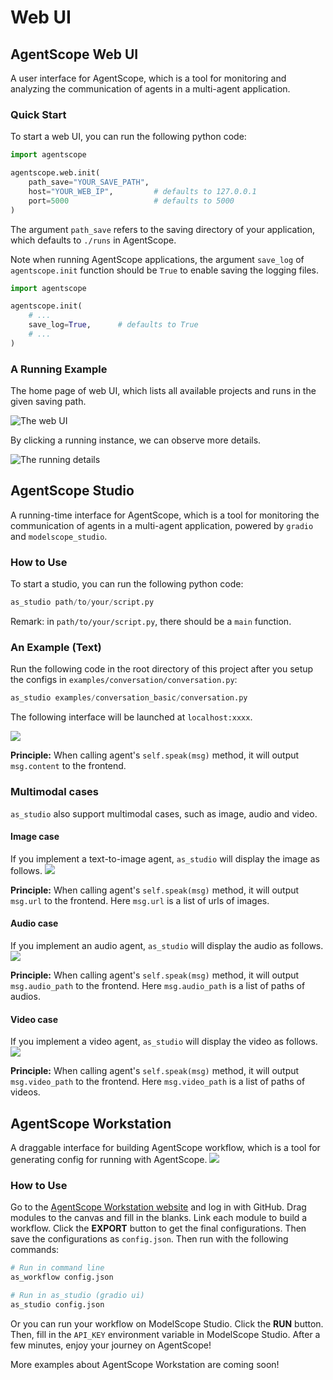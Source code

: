 # Web UI

## AgentScope Web UI

A user interface for AgentScope, which is a tool for monitoring and
analyzing the communication of agents in a multi-agent application.

### Quick Start
To start a web UI, you can run the following python code:

```python
import agentscope

agentscope.web.init(
    path_save="YOUR_SAVE_PATH",
    host="YOUR_WEB_IP",         # defaults to 127.0.0.1
    port=5000                   # defaults to 5000
)
```
The argument `path_save` refers to the saving directory of your application,
which defaults to `./runs` in AgentScope.

Note when running AgentScope applications, the argument `save_log` of
`agentscope.init` function should be `True` to enable saving the logging files.
```python
import agentscope

agentscope.init(
    # ...
    save_log=True,      # defaults to True
    # ...
)
```
### A Running Example

The home page of web UI, which lists all available projects and runs in the
given saving path.

![The web UI](https://img.alicdn.com/imgextra/i3/O1CN01kpHFkn1HpeYEkn60I_!!6000000000807-0-tps-3104-1849.jpg)

By clicking a running instance, we can observe more details.

![The running details](https://img.alicdn.com/imgextra/i2/O1CN01AZtsf31MIHm4FmjjO_!!6000000001411-0-tps-3104-1849.jpg)


## AgentScope Studio

A running-time interface for AgentScope, which is a tool for monitoring the
communication of agents in a multi-agent application, powered by `gradio`
and `modelscope_studio`.

### How to Use
To start a studio, you can run the following python code:

```python
as_studio path/to/your/script.py
```
Remark: in `path/to/your/script.py`, there should be a `main` function.


### An Example (Text)

Run the following code in the root directory of this project after you setup the configs in `examples/conversation/conversation.py`:
```python
as_studio examples/conversation_basic/conversation.py
```
The following interface will be launched at `localhost:xxxx`.

![](https://gw.alicdn.com/imgextra/i3/O1CN01X673v81WaHV1oCxEN_!!6000000002804-0-tps-2992-1498.jpg)

**Principle:** When calling agent's `self.speak(msg)` method, it will output `msg.content` to the frontend.

### Multimodal cases
`as_studio` also support multimodal cases, such as image, audio and video.

#### Image case
If you implement a text-to-image agent, `as_studio` will display the image as follows.
![](https://img.alicdn.com/imgextra/i4/O1CN012frtbt1EXqJO1eWh2_!!6000000000362-0-tps-3028-1524.jpg)

**Principle:** When calling agent's `self.speak(msg)` method, it will
output `msg.url` to the frontend. Here `msg.url` is a list of urls of images.

#### Audio case
If you implement an audio agent, `as_studio` will display the audio as follows.
![](https://img.alicdn.com/imgextra/i3/O1CN01c2TV4a1XMpUNniSkB_!!6000000002910-0-tps-2998-1506.jpg)

**Principle:** When calling agent's `self.speak(msg)` method, it will
output `msg.audio_path` to the frontend. Here `msg.audio_path` is a list of paths of audios.

#### Video case
If you implement a video agent, `as_studio` will display the video as follows.
![](https://img.alicdn.com/imgextra/i3/O1CN01nFGfY11amQTCpRrPe_!!6000000003372-0-tps-3018-1510.jpg)

**Principle:** When calling agent's `self.speak(msg)` method, it will
output `msg.video_path` to the frontend. Here `msg.video_path` is a list of paths of videos.

## AgentScope Workstation
A draggable interface for building AgentScope workflow, which is a tool for generating config for running with AgentScope.
![](https://gw.alicdn.com/imgextra/i3/O1CN01uioF2Z1tYCsWgR3Cf_!!6000000005913-1-tps-2156-1080.gif)

### How to Use
Go to the [AgentScope Workstation website](http://39.103.132.84:8080/) and log in with GitHub. Drag modules to the canvas and fill in the blanks. Link each module to build a workflow. Click the **EXPORT** button to get the final configurations. Then save the configurations as `config.json`. Then run with the following commands:

```bash
# Run in command line
as_workflow config.json

# Run in as_studio (gradio ui)
as_studio config.json
```

Or you can run your workflow on ModelScope Studio. Click the **RUN** button. Then, fill in the `API_KEY` environment variable in ModelScope Studio. After a few minutes, enjoy your journey on AgentScope!

More examples about AgentScope Workstation are coming soon!
